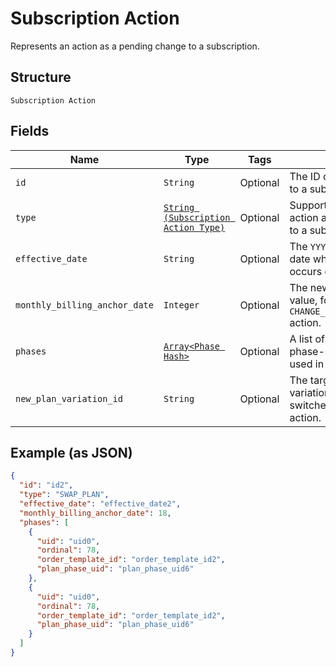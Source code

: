 
# Subscription Action

Represents an action as a pending change to a subscription.

## Structure

`Subscription Action`

## Fields

| Name | Type | Tags | Description |
|  --- | --- | --- | --- |
| `id` | `String` | Optional | The ID of an action scoped to a subscription. |
| `type` | [`String (Subscription Action Type)`](../../doc/models/subscription-action-type.md) | Optional | Supported types of an action as a pending change to a subscription. |
| `effective_date` | `String` | Optional | The `YYYY-MM-DD`-formatted date when the action occurs on the subscription. |
| `monthly_billing_anchor_date` | `Integer` | Optional | The new billing anchor day value, for a `CHANGE_BILLING_ANCHOR_DATE` action. |
| `phases` | [`Array<Phase Hash>`](../../doc/models/phase.md) | Optional | A list of Phases, to pass phase-specific information used in the swap. |
| `new_plan_variation_id` | `String` | Optional | The target subscription plan variation that a subscription switches to, for a `SWAP_PLAN` action. |

## Example (as JSON)

```json
{
  "id": "id2",
  "type": "SWAP_PLAN",
  "effective_date": "effective_date2",
  "monthly_billing_anchor_date": 18,
  "phases": [
    {
      "uid": "uid0",
      "ordinal": 78,
      "order_template_id": "order_template_id2",
      "plan_phase_uid": "plan_phase_uid6"
    },
    {
      "uid": "uid0",
      "ordinal": 78,
      "order_template_id": "order_template_id2",
      "plan_phase_uid": "plan_phase_uid6"
    }
  ]
}
```

